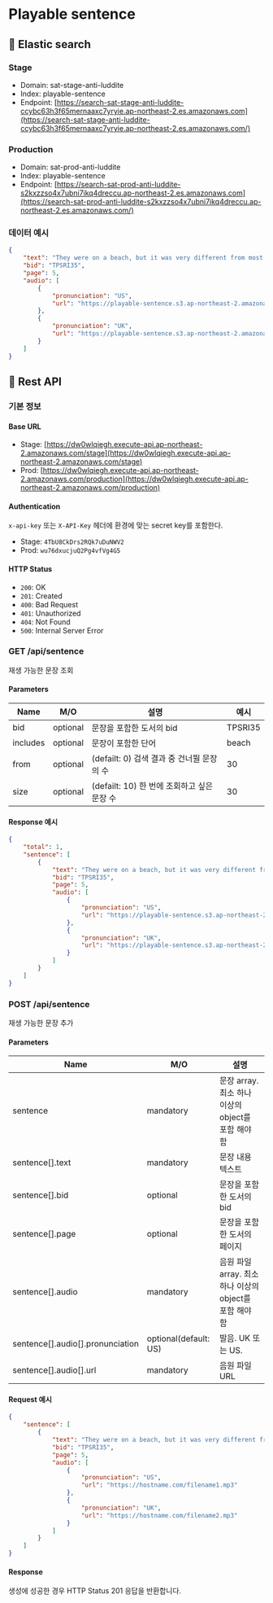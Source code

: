 # Playable sentence

## 🔮 Elastic search

### Stage

- Domain: sat-stage-anti-luddite
- Index: playable-sentence
- Endpoint: [https://search-sat-stage-anti-luddite-ccybc63h3f65mernaaxc7yryie.ap-northeast-2.es.amazonaws.com](https://search-sat-stage-anti-luddite-ccybc63h3f65mernaaxc7yryie.ap-northeast-2.es.amazonaws.com/)

### Production

- Domain: sat-prod-anti-luddite
- Index: playable-sentence
- Endpoint: [https://search-sat-prod-anti-luddite-s2kxzzso4x7ubni7ikq4dreccu.ap-northeast-2.es.amazonaws.com](https://search-sat-prod-anti-luddite-s2kxzzso4x7ubni7ikq4dreccu.ap-northeast-2.es.amazonaws.com/)

### 데이터 예시

```json
{
	"text": "They were on a beach, but it was very different from most beaches.",
	"bid": "TPSRI35",
	"page": 5,
	"audio": [
		{
			"pronunciation": "US",
			"url": "https://playable-sentence.s3.ap-northeast-2.amazonaws.com/mhvXdrZT4jP5T8vBxuvm75-US.mp3"
		},
		{
			"pronunciation": "UK",
			"url": "https://playable-sentence.s3.ap-northeast-2.amazonaws.com/mhvXdrZT4jP5T8vBxuvm75-UK.mp3"	
		}
	]
}
```

## 🧚‍ Rest API

### 기본 정보

#### Base URL

- Stage: [https://dw0wlqiegh.execute-api.ap-northeast-2.amazonaws.com/stage](https://dw0wlqiegh.execute-api.ap-northeast-2.amazonaws.com/stage)
- Prod:  [https://dw0wlqiegh.execute-api.ap-northeast-2.amazonaws.com/production](https://dw0wlqiegh.execute-api.ap-northeast-2.amazonaws.com/production)

#### Authentication

`x-api-key` 또는 `X-API-Key` 헤더에 환경에 맞는 secret key를 포함한다.

- Stage: `4TbU8CkDrs2RQk7uDuNWV2`
- Prod: `wu76dxucjuQ2Pg4vfVg4G5`

#### HTTP Status

- `200`: OK
- `201`: Created
- `400`: Bad Request
- `401`: Unauthorized
- `404`: Not Found
- `500`: Internal Server Error

### GET /api/sentence

재생 가능한 문장 조회

#### Parameters
|Name|M/O|설명|예시|
|---|---|---|---|
|bid|optional|문장을 포함한 도서의 bid|TPSRI35|
|includes|optional|문장이 포함한 단어|beach|
|from|optional|(defailt: 0)	검색 결과 중 건너뛸 문장의 수|30|
|size|optional|(defailt: 10)	한 번에 조회하고 싶은 문장 수|30|

#### Response 예시

```json
{
	"total": 1,
	"sentence": [
		{
			"text": "They were on a beach, but it was very different from most beaches.",
			"bid": "TPSRI35",
			"page": 5,
			"audio": [
				{
					"pronunciation": "US",
					"url": "https://playable-sentence.s3.ap-northeast-2.amazonaws.com/mhvXdrZT4jP5T8vBxuvm75-US.mp3"
				},
				{
					"pronunciation": "UK",
					"url": "https://playable-sentence.s3.ap-northeast-2.amazonaws.com/mhvXdrZT4jP5T8vBxuvm75-UK.mp3"	
				}
			]
		}
	]
}
```

### POST /api/sentence

재생 가능한 문장 추가

#### Parameters
|Name|M/O|설명|   
|---|---|---|  
|sentence|mandatory|문장 array. 최소 하나 이상의 object를 포함 해야 함|
|sentence[].text|mandatory|문장 내용 텍스트|
|sentence[].bid|optional|문장을 포함한 도서의 bid|
|sentence[].page|optional|문장을 포함한 도서의 페이지|
|sentence[].audio|mandatory|음원 파일 array. 최소 하나 이상의 object를 포함 해야 함|
|sentence[].audio[].pronunciation|optional(default: US)|발음. UK 또는 US.|
|sentence[].audio[].url|mandatory|음원 파일 URL|

#### Request 예시

```json
{
	"sentence": [
		{
			"text": "They were on a beach, but it was very different from most beaches.",
			"bid": "TPSRI35",
			"page": 5,
			"audio": [
				{
					"pronunciation": "US",
					"url": "https://hostname.com/filename1.mp3"
				},
				{
					"pronunciation": "UK",
					"url": "https://hostname.com/filename2.mp3"
				}
			]
		}
	]
}
```

#### Response

생성에 성공한 경우 HTTP Status 201 응답을 반환합니다.
